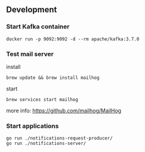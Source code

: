 
## Development

### Start Kafka container 

```
docker run -p 9092:9092 -d --rm apache/kafka:3.7.0
```


### Test mail server


install 
```
brew update && brew install mailhog
```

start 
```
brew services start mailhog
```

more info: https://github.com/mailhog/MailHog

### Start applications

```
go run ./notifications-request-producer/
go run ./notifications-server/

```